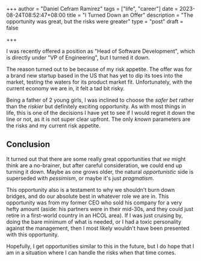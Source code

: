 +++
author = "Daniel Cefram Ramirez"
tags = ["life", "career"]
date = 2023-08-24T08:52:47+08:00
title = "I Turned Down an Offer"
description = "The opportunity was great, but the risks were greater"
type = "post"
draft = false

+++

I was recently offered a position as "Head of Software Development", which is directly under "VP of Engineering", but I turned it down.

The reason turned out to be because of my risk appetite. The offer was for a brand new startup based in the US that has yet to dip its toes into the market, testing the waters for its product market fit. Unfortunately, with the current economy we are in, it felt a tad bit risky.

Being a father of 2 young girls, I was inclined to choose the *safer bet* rather than the *riskier* but definitely exciting opportunity. As with most things in life, this is one of the decisions I have yet to see if I would regret it down the line or not, as it is not super clear upfront. The only *known* parameters are the risks and my current risk appetite.

## Conclusion

It turned out that there are some really great opportunities that *we* might think are a no-brainer, but after careful consideration, we could end up turning it down. Maybe as one grows older, the natural *opportunistic* side is superseded with *pessimism*, or maybe it's just *pragmatism*.

This opportunity also is a testament to why we shouldn't burn down bridges, and do our absolute best in whatever role we are in. This opportunity was from my former CEO who sold his company for a very hefty amount (aside: his partners were in their mid-30s, and they could just retire in a first-world country in an HCOL area). If I was just cruising by, doing the bare minimum of what is needed, or I had a toxic personality against the management, then I most likely wouldn't have been presented with this opportunity.

Hopefully, I get opportunities similar to this in the future, but I do hope that I am in a situation where I can handle the risks when that time comes.
